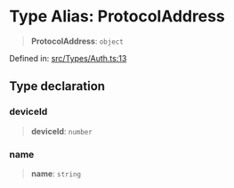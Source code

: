 # Type Alias: ProtocolAddress

> **ProtocolAddress**: `object`

Defined in: [src/Types/Auth.ts:13](https://github.com/Fokusdotid/Baileys/blob/db1d3e5f41e9eede5877460f9adbb0224021575c/src/Types/Auth.ts#L13)

## Type declaration

### deviceId

> **deviceId**: `number`

### name

> **name**: `string`
